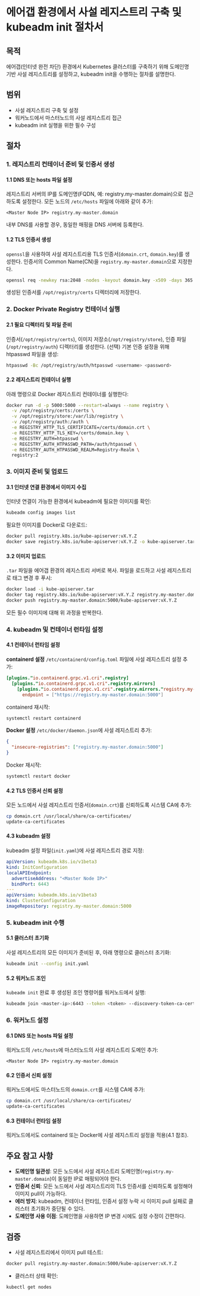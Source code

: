 # 에어갭 환경에서 사설 레지스트리 구축 및 kubeadm init 절차서

## 목적
에어갭(인터넷 완전 차단) 환경에서 Kubernetes 클러스터를 구축하기 위해 도메인명 기반 사설 레지스트리를 설정하고, kubeadm init을 수행하는 절차를 설명한다.

## 범위
- 사설 레지스트리 구축 및 설정
- 워커노드에서 마스터노드의 사설 레지스트리 접근
- kubeadm init 실행을 위한 필수 구성

## 절차

### 1. 레지스트리 컨테이너 준비 및 인증서 생성

#### 1.1 DNS 또는 hosts 파일 설정
레지스트리 서버의 IP를 도메인명(FQDN, 예: registry.my-master.domain)으로 접근하도록 설정한다. 모든 노드의 `/etc/hosts` 파일에 아래와 같이 추가:
```
<Master Node IP> registry.my-master.domain
```
내부 DNS를 사용할 경우, 동일한 매핑을 DNS 서버에 등록한다.

#### 1.2 TLS 인증서 생성
`openssl`을 사용하여 사설 레지스트리용 TLS 인증서(`domain.crt`, `domain.key`)를 생성한다. 인증서의 Common Name(CN)을 `registry.my-master.domain`으로 지정한다.
```bash
openssl req -newkey rsa:2048 -nodes -keyout domain.key -x509 -days 365 -out domain.crt -subj "/CN=registry.my-master.domain"
```
생성된 인증서를 `/opt/registry/certs` 디렉터리에 저장한다.

### 2. Docker Private Registry 컨테이너 실행

#### 2.1 필요 디렉터리 및 파일 준비
인증서(`/opt/registry/certs`), 이미지 저장소(`/opt/registry/store`), 인증 파일(`/opt/registry/auth`) 디렉터리를 생성한다.
(선택) 기본 인증 설정을 위해 htpasswd 파일을 생성:
```bash
htpasswd -Bc /opt/registry/auth/htpasswd <username> <password>
```

#### 2.2 레지스트리 컨테이너 실행
아래 명령으로 Docker 레지스트리 컨테이너를 실행한다:
```bash
docker run -d -p 5000:5000 --restart=always --name registry \
  -v /opt/registry/certs:/certs \
  -v /opt/registry/store:/var/lib/registry \
  -v /opt/registry/auth:/auth \
  -e REGISTRY_HTTP_TLS_CERTIFICATE=/certs/domain.crt \
  -e REGISTRY_HTTP_TLS_KEY=/certs/domain.key \
  -e REGISTRY_AUTH=htpasswd \
  -e REGISTRY_AUTH_HTPASSWD_PATH=/auth/htpasswd \
  -e REGISTRY_AUTH_HTPASSWD_REALM=Registry-Realm \
  registry:2
```

### 3. 이미지 준비 및 업로드

#### 3.1 인터넷 연결 환경에서 이미지 수집
인터넷 연결이 가능한 환경에서 kubeadm에 필요한 이미지를 확인:
```bash
kubeadm config images list
```
필요한 이미지를 Docker로 다운로드:
```bash
docker pull registry.k8s.io/kube-apiserver:vX.Y.Z
docker save registry.k8s.io/kube-apiserver:vX.Y.Z -o kube-apiserver.tar
```

#### 3.2 이미지 업로드
`.tar` 파일을 에어갭 환경의 레지스트리 서버로 복사. 파일을 로드하고 사설 레지스트리로 태그 변경 후 푸시:
```bash
docker load -i kube-apiserver.tar
docker tag registry.k8s.io/kube-apiserver:vX.Y.Z registry.my-master.domain:5000/kube-apiserver:vX.Y.Z
docker push registry.my-master.domain:5000/kube-apiserver:vX.Y.Z
```
모든 필수 이미지에 대해 위 과정을 반복한다.

### 4. kubeadm 및 컨테이너 런타임 설정

#### 4.1 컨테이너 런타임 설정

**containerd 설정**
`/etc/containerd/config.toml` 파일에 사설 레지스트리 설정 추가:
```toml
[plugins."io.containerd.grpc.v1.cri".registry]
  [plugins."io.containerd.grpc.v1.cri".registry.mirrors]
    [plugins."io.containerd.grpc.v1.cri".registry.mirrors."registry.my-master.domain:5000"]
      endpoint = ["https://registry.my-master.domain:5000"]
```
containerd 재시작:
```bash
systemctl restart containerd
```

**Docker 설정**
`/etc/docker/daemon.json`에 사설 레지스트리 추가:
```json
{
  "insecure-registries": ["registry.my-master.domain:5000"]
}
```
Docker 재시작:
```bash
systemctl restart docker
```

#### 4.2 TLS 인증서 신뢰 설정
모든 노드에서 사설 레지스트리 인증서(`domain.crt`)를 신뢰하도록 시스템 CA에 추가:
```bash
cp domain.crt /usr/local/share/ca-certificates/
update-ca-certificates
```

#### 4.3 kubeadm 설정
kubeadm 설정 파일(`init.yaml`)에 사설 레지스트리 경로 지정:
```yaml
apiVersion: kubeadm.k8s.io/v1beta3
kind: InitConfiguration
localAPIEndpoint:
  advertiseAddress: "<Master Node IP>"
  bindPort: 6443
---
apiVersion: kubeadm.k8s.io/v1beta3
kind: ClusterConfiguration
imageRepository: registry.my-master.domain:5000
```

### 5. kubeadm init 수행

#### 5.1 클러스터 초기화
사설 레지스트리의 모든 이미지가 준비된 후, 아래 명령으로 클러스터 초기화:
```bash
kubeadm init --config init.yaml
```

#### 5.2 워커노드 조인
`kubeadm init` 완료 후 생성된 조인 명령어를 워커노드에서 실행:
```bash
kubeadm join <master-ip>:6443 --token <token> --discovery-token-ca-cert-hash sha256:<hash>
```

### 6. 워커노드 설정

#### 6.1 DNS 또는 hosts 파일 설정
워커노드의 `/etc/hosts`에 마스터노드의 사설 레지스트리 도메인 추가:
```
<Master Node IP> registry.my-master.domain
```

#### 6.2 인증서 신뢰 설정
워커노드에서도 마스터노드의 `domain.crt`를 시스템 CA에 추가:
```bash
cp domain.crt /usr/local/share/ca-certificates/
update-ca-certificates
```

#### 6.3 컨테이너 런타임 설정
워커노드에서도 containerd 또는 Docker에 사설 레지스트리 설정을 적용(4.1 참조).

## 주요 참고 사항
- **도메인명 일관성**: 모든 노드에서 사설 레지스트리 도메인명(`registry.my-master.domain`)이 동일한 IP로 매핑되어야 한다.
- **인증서 신뢰**: 모든 노드에서 사설 레지스트리의 TLS 인증서를 신뢰하도록 설정해야 이미지 pull이 가능하다.
- **에러 방지**: kubeadm, 컨테이너 런타임, 인증서 설정 누락 시 이미지 pull 실패로 클러스터 초기화가 중단될 수 있다.
- **도메인명 사용 이점**: 도메인명을 사용하면 IP 변경 시에도 설정 수정이 간편하다.

## 검증
- 사설 레지스트리에서 이미지 pull 테스트:
```bash
docker pull registry.my-master.domain:5000/kube-apiserver:vX.Y.Z
```
- 클러스터 상태 확인:
```bash
kubectl get nodes
```
